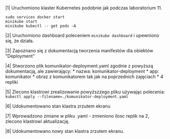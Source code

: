 |1| Uruchomiono klaster Kubernetes podobnie jak podczas laboratorium 11.

```
sudo services docker start
minikube start
minikube kubectl -- get pods -A
```

|2| Uruchomiono dashboard poleceniem `minikube dashboard` i upewniono się, że działa.

|3| Zapoznano się z dokumentacją tworzenia manifestów dla obiektów "Deployment" 

|4| Stworzono plik komunikator-deployment.yaml zgodnie z powyższą dokumentacją, ale zawierający:
    * nazwa: komunikator-deployment
    * app: komunikator
    * obraz z komunikatorem tak jak na poprzednich zajęciach
    * 4 repliki

|5| Zlecono klastrowi zrealizowanie powyższzego pliku używając polecenia: ` kubectl apply --filename=./komunikator-deployment.yaml`

|6| Udokumentowano stan klastra zrzutem ekranu

|7| Wprowadzono zmiane w pliku .yaml - zmieniono ilosc replik na 2, zlecono klastrowi aktualizację.

|8|  Udokumentowano nowy stan klastra zrzutem ekranu.